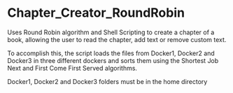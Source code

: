 # Chapter_Creator_RoundRobin

Uses Round Robin algorithm and Shell Scripting to create a chapter of a book, allowing the user to read the chapter, add text or remove custom text.

To accomplish this, the script loads the files from Docker1, Docker2 and Docker3 in three different dockers and sorts them using the Shortest Job Next and First Come First Served algorithms.

Docker1, Docker2 and Docker3 folders must be in the home directory
